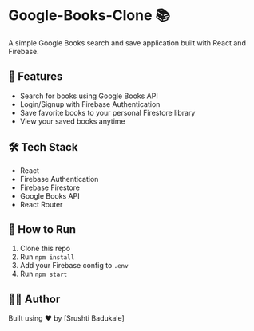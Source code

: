 # Google-Books-Clone 📚

A simple Google Books search and save application built with React and Firebase.

## 🚀 Features

- Search for books using Google Books API
- Login/Signup with Firebase Authentication
- Save favorite books to your personal Firestore library
- View your saved books anytime

## 🛠️ Tech Stack

- React
- Firebase Authentication
- Firebase Firestore
- Google Books API
- React Router

## 🧪 How to Run

1. Clone this repo
2. Run `npm install`
3. Add your Firebase config to `.env`
4. Run `npm start`

## 🧑‍💻 Author

Built using ❤️ by [Srushti Badukale]
